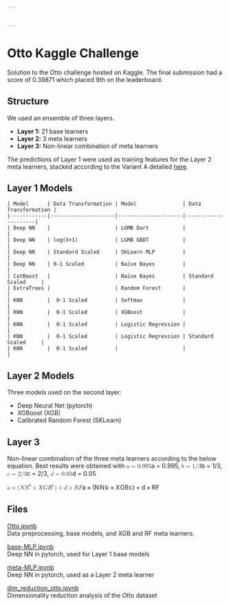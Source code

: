 ```yaml
---


---
```


<h1 id="otto-kaggle-challenge">Otto Kaggle Challenge</h1>
<p>Solution to the Otto challenge hosted on Kaggle. The final submission had a score of 0.39871 which placed 9th on the leaderboard.</p>
<h2 id="structure">Structure</h2>
<p>We used an ensemble of three layers.</p>
<ul>
<li><strong>Layer 1:</strong> 21 base learners</li>
<li><strong>Layer 2:</strong> 3 meta learners</li>
<li><strong>Layer 3:</strong> Non-linear combination of meta learners</li>
</ul>
<p>The predictions of Layer 1 were used as training features for the Layer 2 meta learners, stacked according to the Variant A detailed <a href="https://github.com/vecxoz/vecstack">here</a>.</p>
<h2 id="layer-1-models">Layer 1 Models</h2>
<pre class=" language-markdown"><code class="prism  language-markdown">| Model      | Data Transformation | Model               | Data Transformation |
|------------|---------------------|---------------------|---------------------|
| Deep NN    |                     | LGMB Dart           |                     |
| Deep NN    | log(X+1)            | LGMB GBDT           |                     |
| Deep NN    | Standard Scaled     | SKLearn MLP         |                     |
| Deep NN    | 0-1 Scaled          | Naïve Bayes         |                     |
| CatBoost   |                     | Naïve Bayes         | Standard Scaled     |
| ExtraTrees |                     | Random Forest       |                     |
| KNN        |  0-1 Scaled         | Softmax             |                     |
| KNN        |  0-1 Scaled         | XGBoost             |                     |
| KNN        |  0-1 Scaled         | Logistic Regression |                     |
| KNN        |  0-1 Scaled         | Logistic Regression | Standard Scaled     |
| KNN        |  0-1 Scaled         |                     |                     |
</code></pre>
<h2 id="layer-2-models">Layer 2 Models</h2>
<p>Three models used on the second layer:</p>
<ul>
<li>Deep Neural Net (pytorch)</li>
<li>XGBoost (XGB)</li>
<li>Calibrated Random Forest (SKLearn)</li>
</ul>
<h2 id="layer-3">Layer 3</h2>
<p>Non-linear combination of the three meta learners according to the below equation. Best results were obtained with <span class="katex--inline"><span class="katex"><span class="katex-mathml"><math><semantics><mrow><mi>a</mi><mo>=</mo><mn>0.995</mn></mrow><annotation encoding="application/x-tex">a=0.995</annotation></semantics></math></span><span class="katex-html" aria-hidden="true"><span class="base"><span class="strut" style="height: 0.43056em; vertical-align: 0em;"></span><span class="mord mathdefault">a</span><span class="mspace" style="margin-right: 0.277778em;"></span><span class="mrel">=</span><span class="mspace" style="margin-right: 0.277778em;"></span></span><span class="base"><span class="strut" style="height: 0.64444em; vertical-align: 0em;"></span><span class="mord">0</span><span class="mord">.</span><span class="mord">9</span><span class="mord">9</span><span class="mord">5</span></span></span></span></span>, <span class="katex--inline"><span class="katex"><span class="katex-mathml"><math><semantics><mrow><mi>b</mi><mo>=</mo><mn>1</mn><mi mathvariant="normal">/</mi><mn>3</mn></mrow><annotation encoding="application/x-tex">b=1/3</annotation></semantics></math></span><span class="katex-html" aria-hidden="true"><span class="base"><span class="strut" style="height: 0.69444em; vertical-align: 0em;"></span><span class="mord mathdefault">b</span><span class="mspace" style="margin-right: 0.277778em;"></span><span class="mrel">=</span><span class="mspace" style="margin-right: 0.277778em;"></span></span><span class="base"><span class="strut" style="height: 1em; vertical-align: -0.25em;"></span><span class="mord">1</span><span class="mord">/</span><span class="mord">3</span></span></span></span></span>, <span class="katex--inline"><span class="katex"><span class="katex-mathml"><math><semantics><mrow><mi>c</mi><mo>=</mo><mn>2</mn><mi mathvariant="normal">/</mi><mn>3</mn></mrow><annotation encoding="application/x-tex">c=2/3</annotation></semantics></math></span><span class="katex-html" aria-hidden="true"><span class="base"><span class="strut" style="height: 0.43056em; vertical-align: 0em;"></span><span class="mord mathdefault">c</span><span class="mspace" style="margin-right: 0.277778em;"></span><span class="mrel">=</span><span class="mspace" style="margin-right: 0.277778em;"></span></span><span class="base"><span class="strut" style="height: 1em; vertical-align: -0.25em;"></span><span class="mord">2</span><span class="mord">/</span><span class="mord">3</span></span></span></span></span>, <span class="katex--inline"><span class="katex"><span class="katex-mathml"><math><semantics><mrow><mi>d</mi><mo>=</mo><mn>0.05</mn></mrow><annotation encoding="application/x-tex">d=0.05</annotation></semantics></math></span><span class="katex-html" aria-hidden="true"><span class="base"><span class="strut" style="height: 0.69444em; vertical-align: 0em;"></span><span class="mord mathdefault">d</span><span class="mspace" style="margin-right: 0.277778em;"></span><span class="mrel">=</span><span class="mspace" style="margin-right: 0.277778em;"></span></span><span class="base"><span class="strut" style="height: 0.64444em; vertical-align: 0em;"></span><span class="mord">0</span><span class="mord">.</span><span class="mord">0</span><span class="mord">5</span></span></span></span></span></p>
<p><span class="katex--display"><span class="katex-display"><span class="katex"><span class="katex-mathml"><math><semantics><mrow><mi>a</mi><mo>×</mo><mo stretchy="false">(</mo><mi>N</mi><msup><mi>N</mi><mi>b</mi></msup><mo>×</mo><mi>X</mi><mi>G</mi><msup><mi>B</mi><mi>c</mi></msup><mo stretchy="false">)</mo><mo>+</mo><mi>d</mi><mo>×</mo><mi>R</mi><mi>F</mi></mrow><annotation encoding="application/x-tex">a \times (NN^b \times XGB^c) + d\times RF</annotation></semantics></math></span><span class="katex-html" aria-hidden="true"><span class="base"><span class="strut" style="height: 0.66666em; vertical-align: -0.08333em;"></span><span class="mord mathdefault">a</span><span class="mspace" style="margin-right: 0.222222em;"></span><span class="mbin">×</span><span class="mspace" style="margin-right: 0.222222em;"></span></span><span class="base"><span class="strut" style="height: 1.14911em; vertical-align: -0.25em;"></span><span class="mopen">(</span><span class="mord mathdefault" style="margin-right: 0.10903em;">N</span><span class="mord"><span class="mord mathdefault" style="margin-right: 0.10903em;">N</span><span class="msupsub"><span class="vlist-t"><span class="vlist-r"><span class="vlist" style="height: 0.899108em;"><span class="" style="top: -3.113em; margin-right: 0.05em;"><span class="pstrut" style="height: 2.7em;"></span><span class="sizing reset-size6 size3 mtight"><span class="mord mathdefault mtight">b</span></span></span></span></span></span></span></span><span class="mspace" style="margin-right: 0.222222em;"></span><span class="mbin">×</span><span class="mspace" style="margin-right: 0.222222em;"></span></span><span class="base"><span class="strut" style="height: 1em; vertical-align: -0.25em;"></span><span class="mord mathdefault" style="margin-right: 0.07847em;">X</span><span class="mord mathdefault">G</span><span class="mord"><span class="mord mathdefault" style="margin-right: 0.05017em;">B</span><span class="msupsub"><span class="vlist-t"><span class="vlist-r"><span class="vlist" style="height: 0.714392em;"><span class="" style="top: -3.113em; margin-right: 0.05em;"><span class="pstrut" style="height: 2.7em;"></span><span class="sizing reset-size6 size3 mtight"><span class="mord mathdefault mtight">c</span></span></span></span></span></span></span></span><span class="mclose">)</span><span class="mspace" style="margin-right: 0.222222em;"></span><span class="mbin">+</span><span class="mspace" style="margin-right: 0.222222em;"></span></span><span class="base"><span class="strut" style="height: 0.77777em; vertical-align: -0.08333em;"></span><span class="mord mathdefault">d</span><span class="mspace" style="margin-right: 0.222222em;"></span><span class="mbin">×</span><span class="mspace" style="margin-right: 0.222222em;"></span></span><span class="base"><span class="strut" style="height: 0.68333em; vertical-align: 0em;"></span><span class="mord mathdefault" style="margin-right: 0.00773em;">R</span><span class="mord mathdefault" style="margin-right: 0.13889em;">F</span></span></span></span></span></span></p>
<h2 id="files">Files</h2>
<p><a href="Otto.ipynb">Otto.ipynb</a><br>
Data preprocessing, base models, and XGB and RF meta learners.</p>
<p><a href="base-MLP.ipynb">base-MLP.ipynb</a><br>
Deep NN in pytorch, used for Layer 1 base models</p>
<p><a href="meta-MLP.ipynb">meta-MLP.ipynb</a><br>
Deep NN in pytorch, used as a Layer 2 meta learner</p>
<p><a href="dim_reduction_otto.ipynb">dim_reduction_otto.ipynb</a><br>
Dimensionality reduction analysis of the Otto dataset</p>

